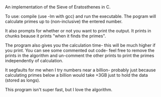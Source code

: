 An implementation of the Sieve of Eratosthenes in C. 

To use: compile (use -lm with gcc) and run the executable. The pogram will 
calculate primes up to (non-inclusive) the entered number.

It also prompts for whether or not you want to print the output. It prints in chunks
beause it prints "when it finds the primes".

The program also gives you the calculation time- this will be much higher if
you print. You can see some commented out code- feel free to remove the prints
in the algorithm and un-comment the other prints to print the primes independently
of calculation.

It segfaults for me when I try numbers near a billion- probably just because calculating
primes below a billion would take +3GB just to hold the data (stored as longs).

This program isn't super fast, but I love the algorithm. 
